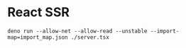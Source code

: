 # React SSR 
`deno run --allow-net --allow-read --unstable --import-map=import_map.json ./server.tsx`